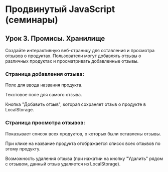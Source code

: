 # Продвинутый JavaScript (семинары)

## Урок 3. Промисы. Хранилище 

Создайте интерактивную веб-страницу для оставления и просмотра отзывов о продуктах. 
Пользователи могут добавлять отзывы о различных продуктах и просматривать добавленные отзывы.

### Страница добавления отзыва: 
Поле для ввода названия продукта. 

Текстовое поле для самого отзыва.

Кнопка "Добавить отзыв", которая сохраняет отзыв о продукте в LocalStorage.

### Страница просмотра отзывов: 

Показывает список всех продуктов, о которых были оставлены отзывы. 

При клике на название продукта отображается список всех отзывов по этому продукту. 

Возможность удаления отзыва (при нажатии на кнопку "Удалить" рядом с отзывом, данный отзыв удаляется из LocalStorage).
